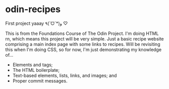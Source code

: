 # odin-recipes
First project yaaay ٩(ˊᗜˋ*)و ♡

This is from the Foundations Course of The Odin Project. I'm doing HTML rn, which means this project will be very simple. Just a basic recipe website comprising a main index page with some links to recipes. Will be revisiting this when I'm doing CSS, so for now, I'm just demonstrating my knowledge of...
- Elements and tags;
- The HTML boilerplate;
- Text-based elements, lists, links, and images; and
- Proper commit messages.